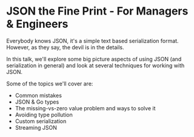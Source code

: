 # JSON the Fine Print - For Managers & Engineers


Everybody knows JSON, it's a simple text based serialization format.
However, as they say, the devil is in the details.

In this talk, we'll explore some big picture aspects of using JSON (and serialization in general) and look at several techniques for working with JSON.

Some of the topics we'll cover are:
- Common mistakes
- JSON & Go types
- The missing-vs-zero value problem and ways to solve it
- Avoiding type pollution
- Custom serialization
- Streaming JSON
